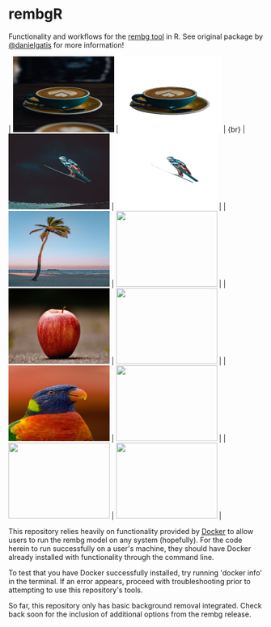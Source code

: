 # rembgR
Functionality and workflows for the [rembg tool](https://github.com/danielgatis/rembg) in R. See original package by [@danielgatis](https://github.com/danielgatis) for more information!

| <img src="/example_photos/coffee_MartaDzedyshko.jpg" alt="" width="200" height="150"> | <img src="/example_photos/coffee_MartaDzedyshko_trimmed.jpg" alt="" width="200" height="150"> | {br}
| <img src="/example_photos/untrimmed/skier_ToddTrapani.jpg" alt="" width="200" height="150"> | <img src="/example_photos/trimmed/skier_ToddTrapani.png" alt="" width="200" height="150"> |
| <img src="/example_photos/untrimmed/palm_TylerLastovich.jpg" alt="" width="200" height="150"> | <img src="(/example_photos/trimmed/palm_TylerLastovich.png" alt="" width="200" height="150"> |
| <img src="/example_photos/untrimmed/apple.jpg" alt="" width="200" height="150"> | <img src="/example_photos/trimmed/apple.png" alt="" width="200" height="150"> |
| <img src="/example_photos/untrimmed/parrot_HansMartha.jpg" alt="" width="200" height="150"> | <img src="/example_photos/trimmed/parrot_HansMartha.png" alt="" width="200" height="150"> |
| <img src="/example_photos/untrimmed/raptor_JuanFelipeRamírez.jpg" alt="" width="200" height="150"> | <img src="/example_photos/trimmed/raptor_JuanFelipeRamírez.png" alt="" width="200" height="150"> |


This repository relies heavily on functionality provided by [Docker](https://www.docker.com/) to allow users to run the rembg model on any system (hopefully). For the code herein to run successfully on a user's machine, they should have Docker already installed with functionality through the command line. 

To test that you have Docker successfully installed, try running 'docker info' in the terminal. If an error appears, proceed with troubleshooting prior to attempting to use this repository's tools. 

So far, this repository only has basic background removal integrated. Check back soon for the inclusion of additional options from the rembg release. 

